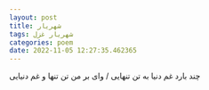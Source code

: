 ```yaml
---
layout: post
title: شهریار
tags: شهریار غزل
categories: poem
date: 2022-11-05 12:27:35.462365
---
```


چند بارد غم دنیا به تن تنهایی / وای بر من تن تنها و غم دنیایی